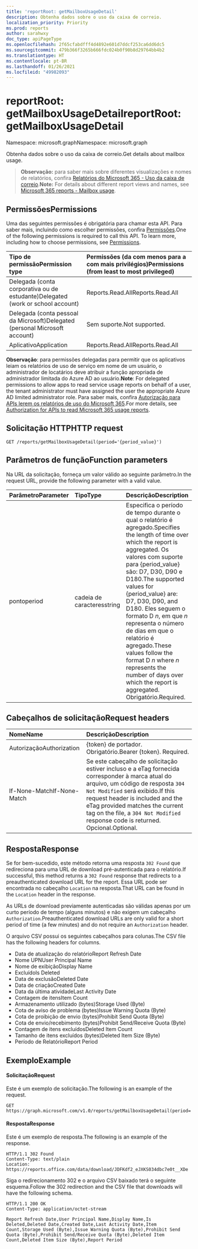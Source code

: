 ```yaml
---
title: 'reportRoot: getMailboxUsageDetail'
description: Obtenha dados sobre o uso da caixa de correio.
localization_priority: Priority
ms.prod: reports
author: sarahwxy
doc_type: apiPageType
ms.openlocfilehash: 2f65cfabdfff4d4892e601d7ddcf253ca6dd6dc5
ms.sourcegitcommit: 479b366f3265b666fdc024b0f90b8d29764bb4b2
ms.translationtype: HT
ms.contentlocale: pt-BR
ms.lasthandoff: 01/26/2021
ms.locfileid: "49982093"
---
```

# <a name="reportroot-getmailboxusagedetail"></a><span data-ttu-id="459d3-103">reportRoot: getMailboxUsageDetail</span><span class="sxs-lookup"><span data-stu-id="459d3-103">reportRoot: getMailboxUsageDetail</span></span>

<span data-ttu-id="459d3-104">Namespace: microsoft.graph</span><span class="sxs-lookup"><span data-stu-id="459d3-104">Namespace: microsoft.graph</span></span>

<span data-ttu-id="459d3-105">Obtenha dados sobre o uso da caixa de correio.</span><span class="sxs-lookup"><span data-stu-id="459d3-105">Get details about mailbox usage.</span></span>

> <span data-ttu-id="459d3-106">**Observação:** para saber mais sobre diferentes visualizações e nomes de relatórios, confira [Relatórios do Microsoft 365 - Uso da caixa de correio](https://support.office.com/client/Mailbox-usage-beffbe01-ce2d-4614-9ae5-7898868e2729).</span><span class="sxs-lookup"><span data-stu-id="459d3-106">**Note:** For details about different report views and names, see [Microsoft 365 reports - Mailbox usage](https://support.office.com/client/Mailbox-usage-beffbe01-ce2d-4614-9ae5-7898868e2729).</span></span>

## <a name="permissions"></a><span data-ttu-id="459d3-107">Permissões</span><span class="sxs-lookup"><span data-stu-id="459d3-107">Permissions</span></span>

<span data-ttu-id="459d3-p101">Uma das seguintes permissões é obrigatória para chamar esta API. Para saber mais, incluindo como escolher permissões, confira [Permissões](/graph/permissions-reference).</span><span class="sxs-lookup"><span data-stu-id="459d3-p101">One of the following permissions is required to call this API. To learn more, including how to choose permissions, see [Permissions](/graph/permissions-reference).</span></span>

| <span data-ttu-id="459d3-110">Tipo de permissão</span><span class="sxs-lookup"><span data-stu-id="459d3-110">Permission type</span></span>                        | <span data-ttu-id="459d3-111">Permissões (da com menos para a com mais privilégios)</span><span class="sxs-lookup"><span data-stu-id="459d3-111">Permissions (from least to most privileged)</span></span> |
| :------------------------------------- | :--------------------------------------- |
| <span data-ttu-id="459d3-112">Delegada (conta corporativa ou de estudante)</span><span class="sxs-lookup"><span data-stu-id="459d3-112">Delegated (work or school account)</span></span>     | <span data-ttu-id="459d3-113">Reports.Read.All</span><span class="sxs-lookup"><span data-stu-id="459d3-113">Reports.Read.All</span></span>                         |
| <span data-ttu-id="459d3-114">Delegada (conta pessoal da Microsoft)</span><span class="sxs-lookup"><span data-stu-id="459d3-114">Delegated (personal Microsoft account)</span></span> | <span data-ttu-id="459d3-115">Sem suporte.</span><span class="sxs-lookup"><span data-stu-id="459d3-115">Not supported.</span></span>                           |
| <span data-ttu-id="459d3-116">Aplicativo</span><span class="sxs-lookup"><span data-stu-id="459d3-116">Application</span></span>                            | <span data-ttu-id="459d3-117">Reports.Read.All</span><span class="sxs-lookup"><span data-stu-id="459d3-117">Reports.Read.All</span></span>                         |

<span data-ttu-id="459d3-118">**Observação**: para permissões delegadas para permitir que os aplicativos leiam os relatórios de uso de serviço em nome de um usuário, o administrador de locatários deve atribuir a função apropriada de administrador limitada do Azure AD ao usuário.</span><span class="sxs-lookup"><span data-stu-id="459d3-118">**Note**: For delegated permissions to allow apps to read service usage reports on behalf of a user, the tenant administrator must have assigned the user the appropriate Azure AD limited administrator role.</span></span> <span data-ttu-id="459d3-119">Para saber mais, confira [Autorização para APIs lerem os relatórios de uso do Microsoft 365](/graph/reportroot-authorization).</span><span class="sxs-lookup"><span data-stu-id="459d3-119">For more details, see [Authorization for APIs to read Microsoft 365 usage reports](/graph/reportroot-authorization).</span></span>

## <a name="http-request"></a><span data-ttu-id="459d3-120">Solicitação HTTP</span><span class="sxs-lookup"><span data-stu-id="459d3-120">HTTP request</span></span>


<!-- { "blockType": "ignored" } --> 

```http
GET /reports/getMailboxUsageDetail(period='{period_value}')
```

## <a name="function-parameters"></a><span data-ttu-id="459d3-121">Parâmetros de função</span><span class="sxs-lookup"><span data-stu-id="459d3-121">Function parameters</span></span>

<span data-ttu-id="459d3-122">Na URL da solicitação, forneça um valor válido ao seguinte parâmetro.</span><span class="sxs-lookup"><span data-stu-id="459d3-122">In the request URL, provide the following parameter with a valid value.</span></span>

| <span data-ttu-id="459d3-123">Parâmetro</span><span class="sxs-lookup"><span data-stu-id="459d3-123">Parameter</span></span> | <span data-ttu-id="459d3-124">Tipo</span><span class="sxs-lookup"><span data-stu-id="459d3-124">Type</span></span>   | <span data-ttu-id="459d3-125">Descrição</span><span class="sxs-lookup"><span data-stu-id="459d3-125">Description</span></span>                              |
| :-------- | :----- | :--------------------------------------- |
| <span data-ttu-id="459d3-126">ponto</span><span class="sxs-lookup"><span data-stu-id="459d3-126">period</span></span>    | <span data-ttu-id="459d3-127">cadeia de caracteres</span><span class="sxs-lookup"><span data-stu-id="459d3-127">string</span></span> | <span data-ttu-id="459d3-128">Especifica o período de tempo durante o qual o relatório é agregado.</span><span class="sxs-lookup"><span data-stu-id="459d3-128">Specifies the length of time over which the report is aggregated.</span></span> <span data-ttu-id="459d3-129">Os valores com suporte para {period_value} são: D7, D30, D90 e D180.</span><span class="sxs-lookup"><span data-stu-id="459d3-129">The supported values for {period_value} are: D7, D30, D90, and D180.</span></span> <span data-ttu-id="459d3-130">Eles seguem o formato D *n*, em que *n* representa o número de dias em que o relatório é agregado.</span><span class="sxs-lookup"><span data-stu-id="459d3-130">These values follow the format D *n* where *n* represents the number of days over which the report is aggregated.</span></span> <span data-ttu-id="459d3-131">Obrigatório.</span><span class="sxs-lookup"><span data-stu-id="459d3-131">Required.</span></span> |

## <a name="request-headers"></a><span data-ttu-id="459d3-132">Cabeçalhos de solicitação</span><span class="sxs-lookup"><span data-stu-id="459d3-132">Request headers</span></span>

| <span data-ttu-id="459d3-133">Nome</span><span class="sxs-lookup"><span data-stu-id="459d3-133">Name</span></span>          | <span data-ttu-id="459d3-134">Descrição</span><span class="sxs-lookup"><span data-stu-id="459d3-134">Description</span></span>                              |
| :------------ | :--------------------------------------- |
| <span data-ttu-id="459d3-135">Autorização</span><span class="sxs-lookup"><span data-stu-id="459d3-135">Authorization</span></span> | <span data-ttu-id="459d3-p104">{token} de portador. Obrigatório.</span><span class="sxs-lookup"><span data-stu-id="459d3-p104">Bearer {token}. Required.</span></span>                |
| <span data-ttu-id="459d3-138">If-None-Match</span><span class="sxs-lookup"><span data-stu-id="459d3-138">If-None-Match</span></span> | <span data-ttu-id="459d3-139">Se este cabeçalho de solicitação estiver incluso e a eTag fornecida corresponder à marca atual do arquivo, um código de resposta `304 Not Modified` será exibido.</span><span class="sxs-lookup"><span data-stu-id="459d3-139">If this request header is included and the eTag provided matches the current tag on the file, a `304 Not Modified` response code is returned.</span></span> <span data-ttu-id="459d3-140">Opcional.</span><span class="sxs-lookup"><span data-stu-id="459d3-140">Optional.</span></span> |

## <a name="response"></a><span data-ttu-id="459d3-141">Resposta</span><span class="sxs-lookup"><span data-stu-id="459d3-141">Response</span></span>

<span data-ttu-id="459d3-142">Se for bem-sucedido, este método retorna uma resposta `302 Found` que redireciona para uma URL de download pré-autenticada para o relatório.</span><span class="sxs-lookup"><span data-stu-id="459d3-142">If successful, this method returns a `302 Found` response that redirects to a preauthenticated download URL for the report.</span></span> <span data-ttu-id="459d3-143">Essa URL pode ser encontrada no cabeçalho `Location` na resposta.</span><span class="sxs-lookup"><span data-stu-id="459d3-143">That URL can be found in the `Location` header in the response.</span></span>

<span data-ttu-id="459d3-144">As URLs de download previamente autenticadas são válidas apenas por um curto período de tempo (alguns minutos) e não exigem um cabeçalho `Authorization`.</span><span class="sxs-lookup"><span data-stu-id="459d3-144">Preauthenticated download URLs are only valid for a short period of time (a few minutes) and do not require an `Authorization` header.</span></span>

<span data-ttu-id="459d3-145">O arquivo CSV possui os seguintes cabeçalhos para colunas.</span><span class="sxs-lookup"><span data-stu-id="459d3-145">The CSV file has the following headers for columns.</span></span>

- <span data-ttu-id="459d3-146">Data de atualização do relatório</span><span class="sxs-lookup"><span data-stu-id="459d3-146">Report Refresh Date</span></span>
- <span data-ttu-id="459d3-147">Nome UPN</span><span class="sxs-lookup"><span data-stu-id="459d3-147">User Principal Name</span></span>
- <span data-ttu-id="459d3-148">Nome de exibição</span><span class="sxs-lookup"><span data-stu-id="459d3-148">Display Name</span></span>
- <span data-ttu-id="459d3-149">Excluído</span><span class="sxs-lookup"><span data-stu-id="459d3-149">Is Deleted</span></span>
- <span data-ttu-id="459d3-150">Data de exclusão</span><span class="sxs-lookup"><span data-stu-id="459d3-150">Deleted Date</span></span>
- <span data-ttu-id="459d3-151">Data de criação</span><span class="sxs-lookup"><span data-stu-id="459d3-151">Created Date</span></span>
- <span data-ttu-id="459d3-152">Data da última atividade</span><span class="sxs-lookup"><span data-stu-id="459d3-152">Last Activity Date</span></span>
- <span data-ttu-id="459d3-153">Contagem de itens</span><span class="sxs-lookup"><span data-stu-id="459d3-153">Item Count</span></span>
- <span data-ttu-id="459d3-154">Armazenamento utilizado (bytes)</span><span class="sxs-lookup"><span data-stu-id="459d3-154">Storage Used (Byte)</span></span>
- <span data-ttu-id="459d3-155">Cota de aviso de problema (bytes)</span><span class="sxs-lookup"><span data-stu-id="459d3-155">Issue Warning Quota (Byte)</span></span>
- <span data-ttu-id="459d3-156">Cota de proibição de envio (bytes)</span><span class="sxs-lookup"><span data-stu-id="459d3-156">Prohibit Send Quota (Byte)</span></span>
- <span data-ttu-id="459d3-157">Cota de envio/recebimento (bytes)</span><span class="sxs-lookup"><span data-stu-id="459d3-157">Prohibit Send/Receive Quota (Byte)</span></span>
- <span data-ttu-id="459d3-158">Contagem de itens excluídos</span><span class="sxs-lookup"><span data-stu-id="459d3-158">Deleted Item Count</span></span>
- <span data-ttu-id="459d3-159">Tamanho de itens excluídos (bytes)</span><span class="sxs-lookup"><span data-stu-id="459d3-159">Deleted Item Size (Byte)</span></span>
- <span data-ttu-id="459d3-160">Período de Relatório</span><span class="sxs-lookup"><span data-stu-id="459d3-160">Report Period</span></span>

## <a name="example"></a><span data-ttu-id="459d3-161">Exemplo</span><span class="sxs-lookup"><span data-stu-id="459d3-161">Example</span></span>

#### <a name="request"></a><span data-ttu-id="459d3-162">Solicitação</span><span class="sxs-lookup"><span data-stu-id="459d3-162">Request</span></span>

<span data-ttu-id="459d3-163">Este é um exemplo de solicitação.</span><span class="sxs-lookup"><span data-stu-id="459d3-163">The following is an example of the request.</span></span>


<!--{
  "blockType": "ignored",
  "isComposable": true,
  "name": "reportroot_getmailboxusageuserdetail"
}-->

```msgraph-interactive
GET https://graph.microsoft.com/v1.0/reports/getMailboxUsageDetail(period='D7')
```


#### <a name="response"></a><span data-ttu-id="459d3-164">Resposta</span><span class="sxs-lookup"><span data-stu-id="459d3-164">Response</span></span>

<span data-ttu-id="459d3-165">Este é um exemplo de resposta.</span><span class="sxs-lookup"><span data-stu-id="459d3-165">The following is an example of the response.</span></span>

<!-- {
  "blockType": "response",
  "truncated": true,
  "@odata.type": "microsoft.graph.report"
} -->

```http
HTTP/1.1 302 Found
Content-Type: text/plain
Location: https://reports.office.com/data/download/JDFKdf2_eJXKS034dbc7e0t__XDe
```

<span data-ttu-id="459d3-166">Siga o redirecionamento 302 e o arquivo CSV baixado terá o seguinte esquema.</span><span class="sxs-lookup"><span data-stu-id="459d3-166">Follow the 302 redirection and the CSV file that downloads will have the following schema.</span></span>

<!-- { "blockType": "ignored" } --> 

```http
HTTP/1.1 200 OK
Content-Type: application/octet-stream

Report Refresh Date,User Principal Name,Display Name,Is Deleted,Deleted Date,Created Date,Last Activity Date,Item Count,Storage Used (Byte),Issue Warning Quota (Byte),Prohibit Send Quota (Byte),Prohibit Send/Receive Quota (Byte),Deleted Item Count,Deleted Item Size (Byte),Report Period
```
<!-- uuid: 8fcb5dbc-d5aa-4681-8e31-b001d5168d79 
2015-10-25 14:57:30 UTC -->
<!-- {
  "type": "#page.annotation",
  "description": "Example",
  "keywords": "",
  "section": "documentation",
  "tocPath": "",
  "suppressions": [
  ]
}-->

